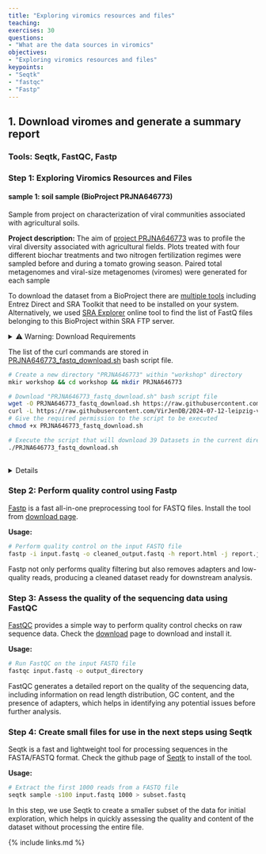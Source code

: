 ```yaml
---
title: "Exploring viromics resources and files"
teaching: 
exercises: 30
questions:
- "What are the data sources in viromics"
objectives:
- "Exploring viromics resources and files"
keypoints:
- "Seqtk"
- "fastqc"
- "Fastp"
---
```


## 1. Download viromes and generate a summary report
### Tools: Seqtk, FastQC, Fastp

### Step 1: Exploring Viromics Resources and Files

#### sample 1: soil sample (BioProject PRJNA646773)
Sample from project on characterization of viral communities associated with agricultural soils.

**Project description:**
The aim of [project PRJNA646773](https://www.ncbi.nlm.nih.gov/bioproject/?term=PRJNA646773) was to profile the viral diversity associated with agricultural fields. Plots treated with four different biochar treatments and two nitrogen fertilization regimes were sampled before and during a tomato growing season. Paired total metagenomes and viral-size metagenomes (viromes) were generated for each sample
 
To download the dataset from a BioProject there are [multiple tools](https://www.ncbi.nlm.nih.gov/home/tools/) including Entrez Direct and SRA Toolkit that need to be installed on your system. Alternatively, we used [SRA Explorer](https://sra-explorer.info/#) online tool to find the list of FastQ files belonging to this BioProject within SRA FTP server. 


<details>
<summary>⚠️ Warning: Download Requirements</summary>

To successfully download the required files, you need to have either `wget` or `curl` installed on your system. These tools are essential for fetching files from the internet.

**Using `wget`:**
- `wget` is a command-line utility for downloading files from the web. It supports HTTP, HTTPS, and FTP protocols.
- **Installation:**
  - **Linux (Debian/Ubuntu):**
    ```sh
    sudo apt-get install wget
    ```
  - **MacOS:**
    ```sh
    brew install wget
    ```
    (requires Homebrew)

**Using `curl`:**
- `curl` is a command-line tool for transferring data using various network protocols, including HTTP, HTTPS, and FTP.
- **Installation:**
  - **Linux (Debian/Ubuntu):**
    ```sh
    sudo apt-get install curl
    ```
  - **MacOS:**
    ```sh
    brew install curl
    ```
    (requires Homebrew)

**Example Usage:**

- **wget:**
  ```sh
  wget http://example.com/file.zip
  ```
 
- **curl:**
  ```sh
  curl -O http://example.com/file.zip
  ```

Ensure that you have one of these tools installed before proceeding with the download.
</details>

The list of the curl commands are stored in [PRJNA646773_fastq_download.sh](https://raw.githubusercontent.com/VirJenDB/2024-07-12-leipzig-viromics-workshop/f38c57fe435c149f8210d2e9c46cf1d34f85fd91/rawfiles/dataset/PRJNA646773_fastq_download.sh) bash script file. 


```bash
# Create a new directory "PRJNA646773" within "workshop" directory
mkir workshop && cd workshop && mkdir PRJNA646773

# Download "PRJNA646773_fastq_download.sh" bash script file  
wget -O PRJNA646773_fastq_download.sh https://raw.githubusercontent.com/VirJenDB/2024-07-12-leipzig-viromics-workshop/f38c57fe435c149f8210d2e9c46cf1d34f85fd91/rawfiles/dataset/PRJNA646773_fastq_download.sh
curl -L https://raw.githubusercontent.com/VirJenDB/2024-07-12-leipzig-viromics-workshop/f38c57fe435c149f8210d2e9c46cf1d34f85fd91/rawfiles/dataset/PRJNA646773_fastq_download.sh -o PRJNA646773_fastq_download.sh
# Give the required permission to the script to be executed
chmod +x PRJNA646773_fastq_download.sh

# Execute the script that will download 39 Datasets in the current directory 
./PRJNA646773_fastq_download.sh
 
```

<details>

<div class="tabs">
  <button class="tablink" onclick="openTab(event, 'wgetcode')">wget</button>
  <button class="tablink" onclick="openTab(event, 'curlcode')">curl</button>
</div>

<div id="wgetcode" class="tabcontent">
```bash
# Create a new directory "PRJNA646773" within "workshop" directory
mkir workshop && cd workshop && mkdir PRJNA646773
```
</div>
<div id="curlode" class="tabcontent">
```bash
# Execute the script that will download 39 Datasets in the current directory
./PRJNA646773_fastq_download.sh
```
</div>
<style>
/* Style the tab */
.tablink {
  background-color: #f1f1f1;
  border: none;
  outline: none;
  cursor: pointer;
  padding: 14px 16px;
  font-size: 17px;
  transition: 0.3s;
}

/* Change background color of buttons on hover */
.tablink:hover {
  background-color: #ddd;
}

/* Style the tab content */
.tabcontent {
  display: none;
  padding: 20px;
  border: 1px solid #ddd;
  border-top: none;
}

/* Show the active tab content */
.tabcontent.active {
  display: block;
}
</style>
<script>
// Function to open the tab
function openTab(evt, tabName) {
  var i, tabcontent, tablinks;
  tabcontent = document.getElementsByClassName("tabcontent");
  for (i = 0; i < tabcontent.length; i++) {
    tabcontent[i].style.display = "none";
  }
  tablinks = document.getElementsByClassName("tablink");
  for (i = 0; i < tablinks.length; i++) {
    tablinks[i].className = tablinks[i].className.replace(" active", "");
  }
  document.getElementById(tabName).style.display = "block";
  evt.currentTarget.className += " active";
}

// Set default tab to open
document.addEventListener('DOMContentLoaded', (event) => {
  document.querySelector('.tablink').click();
});
</script>
</details>

### Step 2: Perform quality control using Fastp
[Fastp](https://github.com/OpenGene/fastp?tab=readme-ov-file) is a fast all-in-one preprocessing tool for FASTQ files. Install the tool from [download page](https://github.com/OpenGene/fastp?tab=readme-ov-file#or-download-the-latest-prebuilt-binary-for-linux-users).

**Usage:**

```bash
# Perform quality control on the input FASTQ file
fastp -i input.fastq -o cleaned_output.fastq -h report.html -j report.json
```

Fastp not only performs quality filtering but also removes adapters and low-quality reads, producing a cleaned dataset ready for downstream analysis.

### Step 3: Assess the quality of the sequencing data using FastQC
[FastQC](https://github.com/s-andrews/FastQC) provides a simple way to perform quality control checks on raw sequence data. Check the [download](https://www.bioinformatics.babraham.ac.uk/projects/download.html#fastqc) page to download and install it.

**Usage:**

```bash
# Run FastQC on the input FASTQ file
fastqc input.fastq -o output_directory
```

FastQC generates a detailed report on the quality of the sequencing data, including information on read length distribution, GC content, and the presence of adapters, which helps in identifying any potential issues before further analysis.

### Step 4: Create small files for use in the next steps using Seqtk
Seqtk is a fast and lightweight tool for processing sequences in the FASTA/FASTQ format. Check the github page of [Seqtk](https://github.com/lh3/seqtk) to install of the tool.

**Usage:**

```bash
# Extract the first 1000 reads from a FASTQ file
seqtk sample -s100 input.fastq 1000 > subset.fastq
```

In this step, we use Seqtk to create a smaller subset of the data for initial exploration, which helps in quickly assessing the quality and content of the dataset without processing the entire file.

{% include links.md %}

